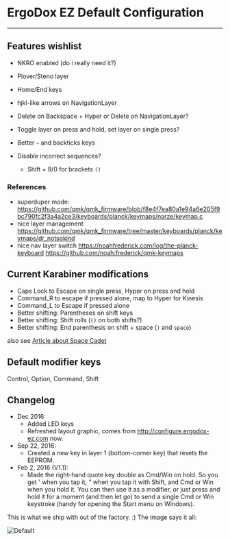 # ErgoDox EZ Default Configuration
---------------

## Features wishlist

* NKRO enabled (do i really need it?)
* Plover/Steno layer
* Home/End keys
* hjkl-like arrows on NavigationLayer
* Delete on Backspace + Hyper or Delete on NavigationLayer?
* Toggle layer on press and hold, set layer on single press?
* Better `~` and backticks keys

* Disable incorrect sequences?
  * Shift + 9/0 for brackets `()`

### References

* superduper mode: https://github.com/qmk/qmk_firmware/blob/f8e4f7ea80a1e94a6e205f9bc790fc2f3a4a2ce3/keyboards/planck/keymaps/narze/keymap.c
* nice layer management https://github.com/qmk/qmk_firmware/tree/master/keyboards/planck/keymaps/dr_notsokind
* nice nav layer switch https://noahfrederick.com/log/the-planck-keyboard https://github.com/noah:frederick/qmk-keymaps


## Current Karabiner modifications

* Caps Lock to Escape on single press, Hyper on press and hold
* Command_R to escape if pressed alone, map to Hyper for Kinesis
* Command_L to Escape if pressed alone
* Better shifting: Parentheses on shift keys
* Better shifting: Shift rolls (`()` on both shifts?)
* Better shifting: End parenthesis on shift + space (`)` and `space`)

also see [Article about Space Cadet](http://stevelosh.com/blog/2012/10/a-modern-space-cadet/)

## Default modifier keys
Control, Option, Command, Shift

## Changelog

* Dec 2016:
  * Added LED keys
  * Refreshed layout graphic, comes from http://configure.ergodox-ez.com now.
* Sep 22, 2016:
  * Created a new key in layer 1 (bottom-corner key) that resets the EEPROM.
* Feb 2, 2016 (V1.1): 
  * Made the right-hand quote key double as Cmd/Win on hold. So you get ' when you tap it, " when you tap it with Shift, and Cmd or Win when you hold it. You can then use it as a modifier, or just press and hold it for a moment (and then let go) to send a single Cmd or Win keystroke (handy for opening the Start menu on Windows).

This is what we ship with out of the factory. :) The image says it all:

![Default](https://i.imgur.com/Be53jH7.png)
